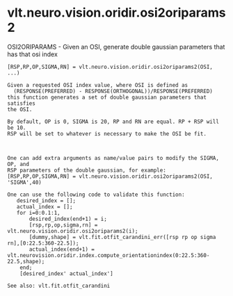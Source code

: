 # vlt.neuro.vision.oridir.osi2oriparams2

  OSI2ORIPARAMS - Given an OSI, generate double gaussian parameters that has that osi index
 
    [RSP,RP,OP,SIGMA,RN] = vlt.neuro.vision.oridir.osi2oriparams2(OSI, ...)
 
    Given a requested OSI index value, where OSI is defined as 
      (RESPONSE(PREFERRED) - RESPONSE(ORTHOGONAL))/RESPONSE(PREFERRED)
    this function generates a set of double gaussian parameters that satisfies
    the OSI.
 
    By default, OP is 0, SIGMA is 20, RP and RN are equal. RP + RSP will be 10.
    RSP will be set to whatever is necessary to make the OSI be fit.
    
    
 
    One can add extra arguments as name/value pairs to modify the SIGMA, OP, and
    RSP parameters of the double gaussian, for example:
    [RSP,RP,OP,SIGMA,RN] = vlt.neuro.vision.oridir.osi2oriparams2(OSI, 'SIGMA',40)
 
    One can use the following code to validate this function:
       desired_index = [];
       actual_index = [];
       for i=0:0.1:1,
           desired_index(end+1) = i;
           [rsp,rp,op,sigma,rn] = vlt.neuro.vision.oridir.osi2oriparams2(i);
           [dummy,shape] = vlt.fit.otfit_carandini_err([rsp rp op sigma rn],[0:22.5:360-22.5]);
           actual_index(end+1) = vlt.neurovision.oridir.index.compute_orientationindex(0:22.5:360-22.5,shape);
        end;
        [desired_index' actual_index']
 
    See also: vlt.fit.otfit_carandini
